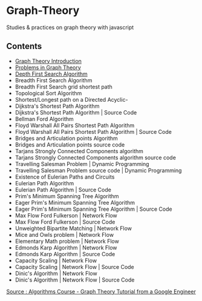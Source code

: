 # Graph-Theory

Studies & practices on graph theory with javascript


## Contents 



-  [Graph Theory Introduction](./src/definitions/readme.md)
-  [Problems in Graph Theory](./src/problems/readme.md)
-  [Depth First Search Algorithm](./src/algorithms/search/dfs/readme.md)
-  Breadth First Search Algorithm
-  Breadth First Search grid shortest path
-  Topological Sort Algorithm
-  Shortest/Longest path on a Directed Acyclic- 
-  Dijkstra's Shortest Path Algorithm
-  Dijkstra's Shortest Path Algorithm | Source Code
-  Bellman Ford Algorithm
-  Floyd Warshall All Pairs Shortest Path Algorithm
-  Floyd Warshall All Pairs Shortest Path Algorithm | Source Code
-  Bridges and Articulation points Algorithm
-  Bridges and Articulation points source code
-  Tarjans Strongly Connected Components algorithm
-  Tarjans Strongly Connected Components algorithm source code
-  Travelling Salesman Problem | Dynamic Programming
-  Travelling Salesman Problem source code | Dynamic Programming
-  Existence of Eulerian Paths and Circuits
-  Eulerian Path Algorithm
-  Eulerian Path Algorithm | Source Code
-  Prim's Minimum Spanning Tree Algorithm
-  Eager Prim's Minimum Spanning Tree Algorithm
-  Eager Prim's Minimum Spanning Tree Algorithm | Source Code
-  Max Flow Ford Fulkerson | Network Flow
-  Max Flow Ford Fulkerson | Source Code
-  Unweighted Bipartite Matching | Network Flow
-  Mice and Owls problem | Network Flow
-  Elementary Math problem | Network Flow
-  Edmonds Karp Algorithm | Network Flow
-  Edmonds Karp Algorithm | Source Code
-  Capacity Scaling | Network Flow
-  Capacity Scaling | Network Flow | Source Code
-  Dinic's Algorithm | Network Flow
-  Dinic's Algorithm | Network Flow | Source Code



[Source : Algorithms Course - Graph Theory Tutorial from a Google Engineer](https://www.youtube.com/watch?v=09_LlHjoEiY&t=2279s)